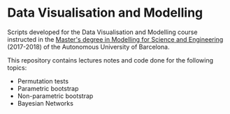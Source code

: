 # Data Visualisation and Modelling
Scripts developed for the Data Visualisation and Modelling course instructed in the [Master's degree in Modelling for Science and Engineering](http://www.uab.cat/web/estudiar/official-master-s-degrees/general-information/modelling-for-science-and-engineering-1096480962610.html?param1=1307112830469) (2017-2018) of the Autonomous University of Barcelona.

This repository contains lectures notes and code done for the following topics:
 - Permutation tests
 - Parametric bootstrap
 - Non-parametric bootstrap
 - Bayesian Networks
